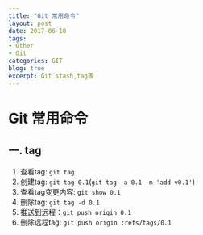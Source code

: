 ```yaml
---
title: "Git 常用命令"
layout: post
date: 2017-06-18
tags:
- Other
- Git
categories: GIT
blog: true
excerpt: Git stash,tag等
---
```


# Git 常用命令



## 一. tag

1. 查看tag: `git tag`
2. 创建tag: `git tag 0.1`(`git tag -a 0.1 -m 'add v0.1'`)
3. 查看tag变更内容: `git show 0.1`
4. 删除tag: `git tag -d 0.1`
5. 推送到远程：`git push origin 0.1 `
6. 删除远程tag: `git push origin :refs/tags/0.1  `



